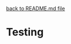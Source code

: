 [back to README.md file](https://github.com/OmarBedawi/myMovies/blob/master/README.md)


# Testing



